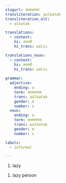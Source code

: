 ```yaml
---
slugurl: आळकातक
transliteration: aalkatak
transliteration_alt:
  - alkatak

translations:
  - context:
    hi: आलसी
    hi_trans: aalsi

translations_noun:
  - context:
    hi: आलसी
    hi_trans: aalsi
    
grammar:
  adjective:
    ending: a
    term: आळकातक
    trans: aalkatak
    gender: m
    number: s
  noun:
    ending: a
    term: आळकातक
    trans: aalkatak
    gender: m
    number: s

labels:
  - informal

---
```


<word-pos pos="adjective">

<word-meanings>

1. lazy

</word-pos>

<word-pos pos="noun">

<word-meanings>

1. lazy person

</word-meanings>

<noun-decl :grammar="grammar" ></noun-decl>

</word-pos>
